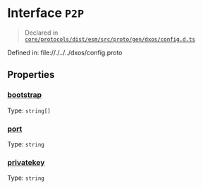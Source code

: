 # Interface `P2P`
> Declared in [`core/protocols/dist/esm/src/proto/gen/dxos/config.d.ts`]()

Defined in:
   file://./../../dxos/config.proto
## Properties
### [bootstrap]()
Type: <code>string[]</code>



### [port]()
Type: <code>string</code>



### [privatekey]()
Type: <code>string</code>



    